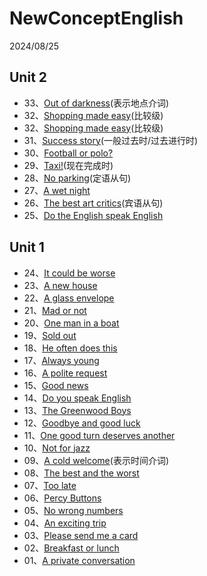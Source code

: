 # NewConceptEnglish

2024/08/25

## Unit 2

- 33、[Out of darkness](https://github.com/L0NG1NG/NewConceptEnglish/blob/main/2/Lesson33.md)(表示地点介词)
- 32、[Shopping made easy](https://github.com/L0NG1NG/NewConceptEnglish/blob/main/2/Lesson32.md)(比较级)
- 32、[Shopping made easy](https://github.com/L0NG1NG/NewConceptEnglish/blob/main/2/Lesson32.md)(比较级)
- 31、[Success story](https://github.com/L0NG1NG/NewConceptEnglish/blob/main/2/Lesson31.md)(一般过去时/过去进行时)
- 30、[Football or polo?](https://github.com/L0NG1NG/NewConceptEnglish/blob/main/2/Lesson30.md)
- 29、[Taxi!](https://github.com/L0NG1NG/NewConceptEnglish/blob/main/2/Lesson29.md)(现在完成时)
- 28、[No parking](https://github.com/L0NG1NG/NewConceptEnglish/blob/main/2/Lesson28.md)(定语从句)
- 27、[A wet night](https://github.com/L0NG1NG/NewConceptEnglish/blob/main/2/Lesson27.md)
- 26、[The best art critics](https://github.com/L0NG1NG/NewConceptEnglish/blob/main/2/Lesson26.md)(宾语从句)
- 25、[Do the English speak English](https://github.com/L0NG1NG/NewConceptEnglish/blob/main/2/Lesson25.md)

## Unit 1

- 24、[It could be worse](https://github.com/L0NG1NG/NewConceptEnglish/blob/main/2/Lesson24.md)
- 23、[A new house](https://github.com/L0NG1NG/NewConceptEnglish/blob/main/2/Lesson23.md)
- 22、[A glass envelope](https://github.com/L0NG1NG/NewConceptEnglish/blob/main/2/Lesson22.md)
- 21、[Mad or not](https://github.com/L0NG1NG/NewConceptEnglish/blob/main/2/Lesson21.md)
- 20、[One man in a boat](https://github.com/L0NG1NG/NewConceptEnglish/blob/main/2/Lesson20.md)
- 19、[Sold out](https://github.com/L0NG1NG/NewConceptEnglish/blob/main/2/Lesson19.md)
- 18、[He often does this](https://github.com/L0NG1NG/NewConceptEnglish/blob/main/2/Lesson18.md)
- 17、[Always young](https://github.com/L0NG1NG/NewConceptEnglish/blob/main/2/Lesson17.md)
- 16、[A polite request](https://github.com/L0NG1NG/NewConceptEnglish/blob/main/2/Lesson16.md)
- 15、[Good news](https://github.com/L0NG1NG/NewConceptEnglish/blob/main/2/Lesson15.md)
- 14、[Do you speak English](https://github.com/L0NG1NG/NewConceptEnglish/blob/main/2/Lesson14.md)
- 13、[The Greenwood Boys](https://github.com/L0NG1NG/NewConceptEnglish/blob/main/2/Lesson13.md)
- 12、[Goodbye and good luck](https://github.com/L0NG1NG/NewConceptEnglish/blob/main/2/Lesson12.md)
- 11、[One good turn deserves another](https://github.com/L0NG1NG/NewConceptEnglish/blob/main/2/Lesson11.md)
- 10、[Not for jazz](https://github.com/L0NG1NG/NewConceptEnglish/blob/main/2/Lesson10.md)
- 09、[A cold welcome](https://github.com/L0NG1NG/NewConceptEnglish/blob/main/2/Lesson09.md)(表示时间介词)
- 08、[The best and the worst](https://github.com/L0NG1NG/NewConceptEnglish/blob/main/2/Lesson08.md)
- 07、[Too late](https://github.com/L0NG1NG/NewConceptEnglish/blob/main/2/Lesson07.md)
- 06、[Percy Buttons](https://github.com/L0NG1NG/NewConceptEnglish/blob/main/2/Lesson06.md)
- 05、[No wrong numbers](https://github.com/L0NG1NG/NewConceptEnglish/blob/main/2/Lesson05.md)
- 04、[An exciting trip](https://github.com/L0NG1NG/NewConceptEnglish/blob/main/2/Lesson04.md)
- 03、[Please send me a card](https://github.com/L0NG1NG/NewConceptEnglish/blob/main/2/Lesson03.md)
- 02、[Breakfast or lunch](https://github.com/L0NG1NG/NewConceptEnglish/blob/main/2/Lesson02.md)
- 01、[A private conversation](https://github.com/L0NG1NG/NewConceptEnglish/blob/main/2/Lesson01.md)

